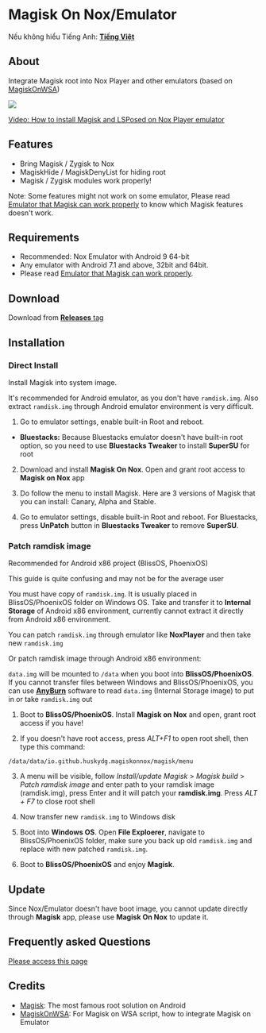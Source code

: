 # Magisk On Nox/Emulator

Nếu không hiểu Tiếng Anh: [ **Tiếng Việt** ](https://github.com/HuskyDG/MagiskOnNox/blob/main/README_vi.md) 

## About
Integrate Magisk root into Nox Player and other emulators (based on [MagiskOnWSA](https://github.com/LSPosed/MagiskOnWSA))

<img src="https://github.com/HuskyDG/MagiskOnNox/raw/main/Screenshot%20(3).png" />

[Video: How to install Magisk and LSPosed on Nox Player emulator]( https://youtu.be/ZtZQPfZjFuU)

## Features

- Bring Magisk / Zygisk to Nox
- MagiskHide / MagiskDenyList for hiding root
- Magisk / Zygisk modules work properly!

Note: Some features might not work on some emulator, Please read [Emulator that Magisk can work properly](https://github.com/HuskyDG/MagiskOnNox/wiki/Emulator-that-Magisk-can-work-properly) to know which Magisk features doesn't work.

## Requirements
- Recommended: Nox Emulator with Android 9 64-bit
- Any emulator with Android 7.1 and above, 32bit and 64bit.
- Please read [Emulator that Magisk can work properly](https://github.com/HuskyDG/MagiskOnNox/wiki/Emulator-that-Magisk-can-work-properly).


## Download
Download from [**Releases** tag](https://github.com/HuskyDG/MagiskOnNox/releases/) 


## Installation

### Direct Install

Install Magisk into system image.

It's recommended for Android emulator, as you don't have `ramdisk.img`. Also extract `ramdisk.img` through Android emulator environment is very difficult.


1. Go to emulator settings, enable built-in Root and reboot.
-    **Bluestacks:**
    Because Bluestacks emulator doesn't have built-in root option, so you need to use **Bluestacks Tweaker** to install **SuperSU** for root


2. Download and install **Magisk On Nox**. Open and grant root access to **Magisk on Nox** app
3. Do follow the menu to install Magisk. Here are 3 versions of Magisk that you can install: Canary, Alpha and Stable.

4. Go to emulator settings, disable built-in Root and reboot. For Bluestacks, press **UnPatch** button in **Bluestacks Tweaker** to remove **SuperSU**.


### Patch ramdisk image

Recommended for Android x86 project (BlissOS, PhoenixOS)

This guide is quite confusing and may not be for the average user

You must have copy of `ramdisk.img`. It is usually placed in BlissOS/PhoenixOS folder on Windows OS. Take and transfer it to **Internal Storage** of Android x86 environment, currently cannot extract it directly from Android x86 environment.

You can patch `ramdisk.img` through emulator like **NoxPlayer** and then take new `ramdisk.img`

Or patch ramdisk image through Android x86 environment:

`data.img` will be mounted to `/data` when you boot into **BlissOS/PhoenixOS**. If you cannot transfer files between Windows and BlissOS/PhoenixOS, you can use **[AnyBurn](https://anyburn.com/download.php)** software to read `data.img` (Internal Storage image) to put in or take `ramdisk.img` out

1. Boot to **BlissOS/PhoenixOS**. Install **Magisk on Nox** and open, grant root access if you have!

2. If you doesn't have root access, press *ALT+F1* to open root shell, then type this command:
```
/data/data/io.github.huskydg.magiskonnox/magisk/menu
```

3. A menu will be visible, follow *Install/update Magisk* > *Magisk build* > *Patch ramdisk image* and enter path to your ramdisk image (ramdisk.img), press Enter and it will patch your **ramdisk.img**. Press *ALT + F7* to close root shell

4. Now transfer new `ramdisk.img` to Windows disk

5. Boot into **Windows OS**. Open **File Exploerer**, navigate to BlissOS/PhoenixOS folder, make sure you back up old `ramdisk.img` and replace with new patched `ramdisk.img`.

6. Boot to **BlissOS/PhoenixOS** and enjoy **Magisk**.

## Update

Since Nox/Emulator doesn't have boot image, you cannot update directly through **Magisk** app, please use **Magisk On Nox** to update it.


## Frequently asked Questions

[Please access this page](https://github.com/HuskyDG/MagiskOnNox/wiki)


## Credits
- [Magisk](https://github.com/topjohnwu/Magisk): The most famous root solution on Android
- [MagiskOnWSA](https://github.com/LSPosed/MagiskOnWSA): For Magisk on WSA script, how to integrate Magisk on Emulator
